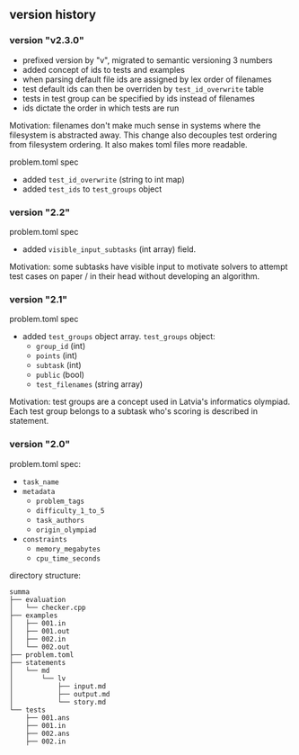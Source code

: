 ## version history

### version "v2.3.0"

- prefixed version by "v", migrated to semantic versioning 3 numbers
- added concept of ids to tests and examples
- when parsing default file ids are assigned by lex order of filenames
- test default ids can then be overriden by `test_id_overwrite` table
- tests in test group can be specified by ids instead of filenames
- ids dictate the order in which tests are run

Motivation: filenames don't make much sense in systems where the filesystem
is abstracted away. This change also decouples test ordering from
filesystem ordering. It also makes toml files more readable.

problem.toml spec
- added `test_id_overwrite` (string to int map)
- added `test_ids` to `test_groups` object

### version "2.2"

problem.toml spec
- added `visible_input_subtasks` (int array) field.

Motivation: some subtasks have visible input to motivate solvers to attempt
test cases on paper / in their head without developing an algorithm.

### version "2.1"

problem.toml spec
- added `test_groups` object array. `test_groups` object:  
    - `group_id` (int)
    - `points` (int)
    - `subtask` (int)
    - `public` (bool)
    - `test_filenames` (string array) 

Motivation: test groups are a concept used in Latvia's informatics olympiad.
Each test group belongs to a subtask who's scoring is described in statement.

### version "2.0"

problem.toml spec:
- `task_name`
- `metadata`
    - `problem_tags`
    - `difficulty_1_to_5`
    - `task_authors`
    - `origin_olympiad`
- `constraints`
    - `memory_megabytes`
    - `cpu_time_seconds`

directory structure:
```
summa
├── evaluation
│   └── checker.cpp
├── examples
│   ├── 001.in
│   ├── 001.out
│   ├── 002.in
│   └── 002.out
├── problem.toml
├── statements
│   └── md
│       └── lv
│           ├── input.md
│           ├── output.md
│           └── story.md
└── tests
    ├── 001.ans
    ├── 001.in
    ├── 002.ans
    ├── 002.in
```